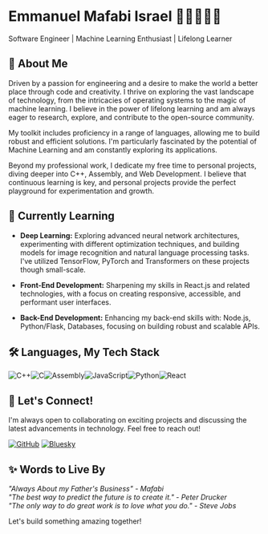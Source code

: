 # Emmanuel Mafabi Israel 🚀🧑🏾‍💻💫

Software Engineer | Machine Learning Enthusiast | Lifelong Learner

## 🚀 About Me

Driven by a passion for engineering and a desire to make the world a better place through code and creativity. I thrive on exploring the vast landscape of technology, from the intricacies of operating systems to the magic of machine learning. I believe in the power of lifelong learning and am always eager to research, explore, and contribute to the open-source community.

My toolkit includes proficiency in a range of languages, allowing me to build robust and efficient solutions. I'm particularly fascinated by the potential of Machine Learning and am constantly exploring its applications.

Beyond my professional work, I dedicate my free time to personal projects, diving deeper into C++, Assembly, and Web Development. I believe that continuous learning is key, and personal projects provide the perfect playground for experimentation and growth.



## 🌱 Currently Learning

* **Deep Learning:** Exploring advanced neural network architectures, experimenting with different optimization techniques, and building models for image recognition and natural language processing tasks. I've utilized TensorFlow, PyTorch and Transformers on these projects though small-scale.

* **Front-End Development:** Sharpening my skills in React.js and related technologies, with a focus on creating responsive, accessible, and performant user interfaces.

* **Back-End Development:** Enhancing my back-end skills with: Node.js, Python/Flask, Databases, focusing on building robust and scalable APIs.

  

## 🛠️ Languages, My Tech Stack
![C++](https://img.shields.io/badge/C%2B%2B-00599C?style=for-the-badge&logo=c%2B%2B&logoColor=white)![C](https://img.shields.io/badge/C-A8B9CC?style=for-the-badge&logo=c&logoColor=black)![Assembly](https://img.shields.io/badge/Assembly-000000?style=for-the-badge&logo=assemblyscript&logoColor=white)![JavaScript](https://img.shields.io/badge/JavaScript-F7DF1E?style=for-the-badge&logo=javascript&logoColor=black)![Python](https://img.shields.io/badge/Python-3776AB?style=for-the-badge&logo=python&logoColor=white)![React](https://img.shields.io/badge/React-20232A?style=for-the-badge&logo=react&logoColor=61DAFB)




## 🤝 Let's Connect!
I'm always open to collaborating on exciting projects and discussing the latest advancements in technology. Feel free to reach out!

[![GitHub](https://img.shields.io/badge/GitHub-181717?style=for-the-badge&logo=github&logoColor=white)](https://github.com/Emmanuel-Mafabi-Israel)  [![Bluesky](https://camo.githubusercontent.com/de4ef6ffc4994449314b2d888a3de69f95d871b7408c1856842f02c2c0e66f21/68747470733a2f2f696d672e736869656c64732e696f2f62616467652f426c7565736b792d3030303030303f7374796c653d666f722d7468652d6261646765266c6f676f3d626c7565736b79266c6f676f436f6c6f723d7768697465)](https://bsky.app/profile/emmanuel-mafabi.bsky.social)



## ✨ Words to Live By
*"Always About my Father's Business" - Mafabi*  
*"The best way to predict the future is to create it." - Peter Drucker*  
*"The only way to do great work is to love what you do." - Steve Jobs*  

Let's build something amazing together!